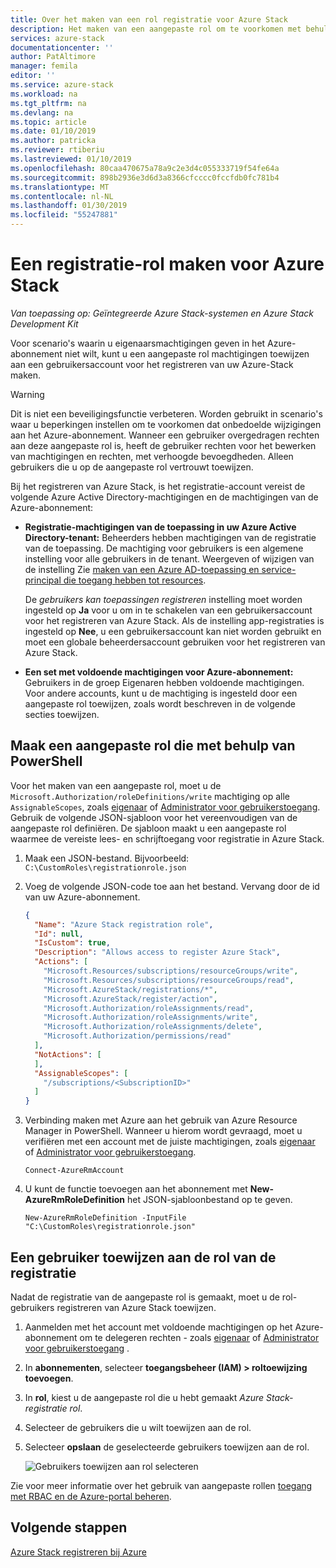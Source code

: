 ```yaml
---
title: Over het maken van een rol registratie voor Azure Stack
description: Het maken van een aangepaste rol om te voorkomen met behulp van globale beheerder voor de registratie.
services: azure-stack
documentationcenter: ''
author: PatAltimore
manager: femila
editor: ''
ms.service: azure-stack
ms.workload: na
ms.tgt_pltfrm: na
ms.devlang: na
ms.topic: article
ms.date: 01/10/2019
ms.author: patricka
ms.reviewer: rtiberiu
ms.lastreviewed: 01/10/2019
ms.openlocfilehash: 80caa470675a78a9c2e3d4c055333719f54fe64a
ms.sourcegitcommit: 898b2936e3d6d3a8366cfcccc0fccfdb0fc781b4
ms.translationtype: MT
ms.contentlocale: nl-NL
ms.lasthandoff: 01/30/2019
ms.locfileid: "55247881"
---
```

# <a name="create-a-registration-role-for-azure-stack"></a>Een registratie-rol maken voor Azure Stack

*Van toepassing op: Geïntegreerde Azure Stack-systemen en Azure Stack Development Kit*

Voor scenario's waarin u eigenaarsmachtigingen geven in het Azure-abonnement niet wilt, kunt u een aangepaste rol machtigingen toewijzen aan een gebruikersaccount voor het registreren van uw Azure-Stack maken.

> [!WARNING]
> Dit is niet een beveiligingsfunctie verbeteren. Worden gebruikt in scenario's waar u beperkingen instellen om te voorkomen dat onbedoelde wijzigingen aan het Azure-abonnement. Wanneer een gebruiker overgedragen rechten aan deze aangepaste rol is, heeft de gebruiker rechten voor het bewerken van machtigingen en rechten, met verhoogde bevoegdheden. Alleen gebruikers die u op de aangepaste rol vertrouwt toewijzen.

Bij het registreren van Azure Stack, is het registratie-account vereist de volgende Azure Active Directory-machtigingen en de machtigingen van de Azure-abonnement:

* **Registratie-machtigingen van de toepassing in uw Azure Active Directory-tenant:** Beheerders hebben machtigingen van de registratie van de toepassing. De machtiging voor gebruikers is een algemene instelling voor alle gebruikers in de tenant. Weergeven of wijzigen van de instelling Zie [maken van een Azure AD-toepassing en service-principal die toegang hebben tot resources](../active-directory/develop/howto-create-service-principal-portal.md#required-permissions).

    De *gebruikers kan toepassingen registreren* instelling moet worden ingesteld op **Ja** voor u om in te schakelen van een gebruikersaccount voor het registreren van Azure Stack. Als de instelling app-registraties is ingesteld op **Nee**, u een gebruikersaccount kan niet worden gebruikt en moet een globale beheerdersaccount gebruiken voor het registreren van Azure Stack.

* **Een set met voldoende machtigingen voor Azure-abonnement:** Gebruikers in de groep Eigenaren hebben voldoende machtigingen. Voor andere accounts, kunt u de machtiging is ingesteld door een aangepaste rol toewijzen, zoals wordt beschreven in de volgende secties toewijzen.

## <a name="create-a-custom-role-using-powershell"></a>Maak een aangepaste rol die met behulp van PowerShell

Voor het maken van een aangepaste rol, moet u de `Microsoft.Authorization/roleDefinitions/write` machtiging op alle `AssignableScopes`, zoals [eigenaar](../role-based-access-control/built-in-roles.md#owner) of [Administrator voor gebruikerstoegang](../role-based-access-control/built-in-roles.md#user-access-administrator). Gebruik de volgende JSON-sjabloon voor het vereenvoudigen van de aangepaste rol definiëren. De sjabloon maakt u een aangepaste rol waarmee de vereiste lees- en schrijftoegang voor registratie in Azure Stack.

1. Maak een JSON-bestand. Bijvoorbeeld:  `C:\CustomRoles\registrationrole.json`
2. Voeg de volgende JSON-code toe aan het bestand. Vervang <SubscriptionID> door de id van uw Azure-abonnement.

    ```json
    {
      "Name": "Azure Stack registration role",
      "Id": null,
      "IsCustom": true,
      "Description": "Allows access to register Azure Stack",
      "Actions": [
        "Microsoft.Resources/subscriptions/resourceGroups/write",
        "Microsoft.Resources/subscriptions/resourceGroups/read",
        "Microsoft.AzureStack/registrations/*",
        "Microsoft.AzureStack/register/action",
        "Microsoft.Authorization/roleAssignments/read",
        "Microsoft.Authorization/roleAssignments/write",
        "Microsoft.Authorization/roleAssignments/delete",
        "Microsoft.Authorization/permissions/read"
      ],
      "NotActions": [
      ],
      "AssignableScopes": [
        "/subscriptions/<SubscriptionID>"
      ]
    }
    ```

3. Verbinding maken met Azure aan het gebruik van Azure Resource Manager in PowerShell. Wanneer u hierom wordt gevraagd, moet u verifiëren met een account met de juiste machtigingen, zoals [eigenaar](../role-based-access-control/built-in-roles.md#owner) of [Administrator voor gebruikerstoegang](../role-based-access-control/built-in-roles.md#user-access-administrator).

    ```azurepowershell
    Connect-AzureRmAccount
    ```

4. U kunt de functie toevoegen aan het abonnement met **New-AzureRmRoleDefinition** het JSON-sjabloonbestand op te geven.

    ``` azurepowershell
    New-AzureRmRoleDefinition -InputFile "C:\CustomRoles\registrationrole.json"
    ```

## <a name="assign-a-user-to-registration-role"></a>Een gebruiker toewijzen aan de rol van de registratie

Nadat de registratie van de aangepaste rol is gemaakt, moet u de rol-gebruikers registreren van Azure Stack toewijzen.

1. Aanmelden met het account met voldoende machtigingen op het Azure-abonnement om te delegeren rechten - zoals [eigenaar](../role-based-access-control/built-in-roles.md#owner) of [Administrator voor gebruikerstoegang](../role-based-access-control/built-in-roles.md#user-access-administrator) .
2. In **abonnementen**, selecteer **toegangsbeheer (IAM) > roltoewijzing toevoegen**.
3. In **rol**, kiest u de aangepaste rol die u hebt gemaakt *Azure Stack-registratie rol*.
4. Selecteer de gebruikers die u wilt toewijzen aan de rol.
5. Selecteer **opslaan** de geselecteerde gebruikers toewijzen aan de rol.

    ![Gebruikers toewijzen aan rol selecteren](media/azure-stack-registration-role/assign-role.png)

Zie voor meer informatie over het gebruik van aangepaste rollen [toegang met RBAC en de Azure-portal beheren](../role-based-access-control/role-assignments-portal.md).

## <a name="next-steps"></a>Volgende stappen

[Azure Stack registreren bij Azure](azure-stack-registration.md)
